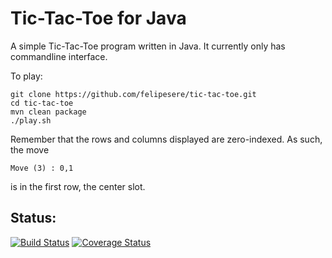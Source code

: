 Tic-Tac-Toe for Java
======================

A simple Tic-Tac-Toe program written in Java.
It currently only has  commandline interface.

To play:

```
git clone https://github.com/felipesere/tic-tac-toe.git
cd tic-tac-toe
mvn clean package
./play.sh

```
Remember that the rows and columns displayed are zero-indexed.
As such, the move
```
Move (3) : 0,1
```
is in the first row, the center slot.


Status:
-------------
[![Build Status](https://travis-ci.org/felipesere/tic-tac-toe.png?branch=master)](https://travis-ci.org/felipesere/tic-tac-toe)
[![Coverage Status](https://coveralls.io/repos/felipesere/tic-tac-toe/badge.png)](https://coveralls.io/r/felipesere/tic-tac-toe)
